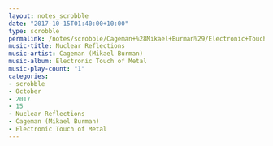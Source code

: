 ```yaml
---
layout: notes_scrobble
date: "2017-10-15T01:40:00+10:00"
type: scrobble
permalink: /notes/scrobble/Cageman+%28Mikael+Burman%29/Electronic+Touch+of+Metal/e4b9f1eecd911391e678afe8e9a8fd071c718e27.html
music-title: Nuclear Reflections
music-artist: Cageman (Mikael Burman)
music-album: Electronic Touch of Metal
music-play-count: "1"
categories:
- scrobble
- October
- 2017
- 15
- Nuclear Reflections
- Cageman (Mikael Burman)
- Electronic Touch of Metal
---
```

